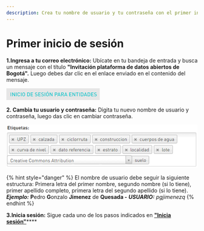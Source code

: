 ```yaml
---
description: Crea tu nombre de usuario y tu contraseña con el primer inicio de sesión.
---
```


# Primer inicio de sesión

**1.Ingresa a tu correo electrónico:** Ubícate en tu bandeja de entrada y busca un mensaje con el título **"Invitación plataforma de datos abiertos de Bogotá".** Luego debes dar clic en el enlace enviado en el contenido del mensaje.

![](../.gitbook/assets/image%20%28126%29.png)

**2. Cambia tu usuario y contraseña:** Digita tu nuevo nombre de usuario y contraseña, luego das clic en cambiar contraseña.

![](../.gitbook/assets/image%20%2893%29.png)

{% hint style="danger" %}
El nombre de usuario debe seguir la siguiente estructura: Primera letra del primer nombre, segundo nombre \(si lo tiene\), primer apellido completo, primera letra del segundo apellido \(si lo tiene\). _**Ejemplo:**_ **P**edro **G**onzalo **Jimenez** de **Quesada -** _**USUARIO:** pgjimenezq_
{% endhint %}



**3.Inicia sesión:** Sigue cada uno de los pasos indicados en [**"Inicia sesión"**](https://datosbogota.gitbook.io/manual-usuario/inicia-sesion)\*\*\*\*

